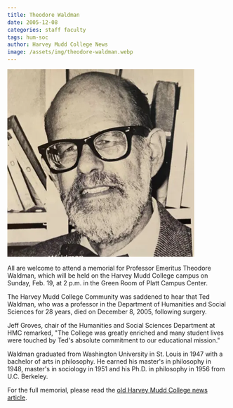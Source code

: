```yaml
---
title: Theodore Waldman
date: 2005-12-08
categories: staff faculty
tags: hum-soc
author: Harvey Mudd College News
image: /assets/img/theodore-waldman.webp
---
```

![Theodore Waldman](/assets/img/theodore-waldman.webp)

All are welcome to attend a memorial for Professor Emeritus Theodore Waldman, which will be held on the Harvey Mudd College campus on Sunday, Feb. 19, at 2 p.m. in the Green Room of Platt Campus Center.

The Harvey Mudd College Community was saddened to hear that Ted Waldman, who was a professor in the Department of Humanities and Social Sciences for 28 years, died on December 8, 2005, following surgery.

Jeff Groves, chair of the Humanities and Social Sciences Department at HMC remarked, "The College was greatly enriched and many student lives were touched by Ted's absolute commitment to our educational mission."

Waldman graduated from Washington University in St. Louis in 1947 with a bachelor of arts in philosophy. He earned his master's in philosophy in 1948, master's in sociology in 1951 and his Ph.D. in philosophy in 1956 from U.C. Berkeley.

For the full memorial, please read the [old Harvey Mudd College news article](https://www.hmc.edu/non-wp-sites/old-news/TheodoreWaldman.php).
